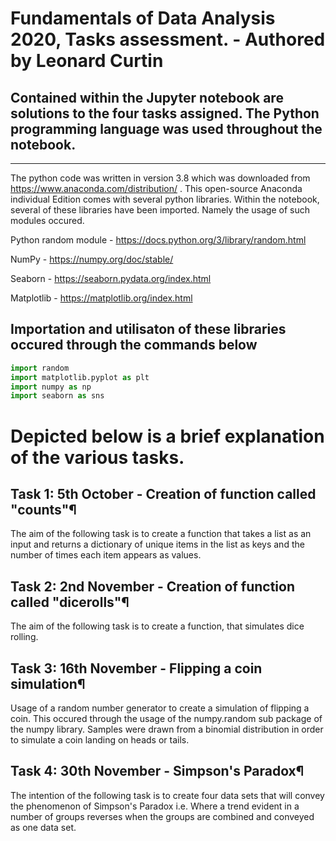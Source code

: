 # Fundamentals of Data Analysis 2020, Tasks assessment. - Authored by Leonard Curtin

## Contained within the Jupyter notebook are solutions to the four tasks assigned. The Python programming language was used throughout the notebook.
<hr>

The python code was written in version 3.8 which was downloaded from https://www.anaconda.com/distribution/ . This open-source Anaconda individual Edition comes with several python libraries. 
Within the notebook, several of these libraries have been imported.
Namely the usage of such modules occured.

Python random module - https://docs.python.org/3/library/random.html

NumPy - https://numpy.org/doc/stable/

Seaborn - https://seaborn.pydata.org/index.html

Matplotlib - https://matplotlib.org/index.html

## Importation and utilisaton of these libraries occured through the commands below
``` python
import random
import matplotlib.pyplot as plt 
import numpy as np
import seaborn as sns
```
# Depicted below is a brief explanation of the various tasks.
## Task 1: 5th October - Creation of function called "counts"¶
The aim of the following task is to create a function that takes a list as an input and returns a dictionary of unique items in the list as keys and the number of times each item appears as values.

## Task 2: 2nd November - Creation of function called "dicerolls"¶
The aim of the following task is to create a function, that simulates dice rolling.

## Task 3: 16th November - Flipping a coin simulation¶
Usage of a random number generator to create a simulation of flipping a coin. This occured through the usage of the numpy.random sub package of the numpy library. Samples were drawn from a binomial distribution in order to simulate a coin landing on heads or tails.

## Task 4: 30th November - Simpson's Paradox¶
The intention of the following task is to create four data sets that will convey the phenomenon of Simpson's Paradox i.e. Where a trend evident in a number of groups reverses when the groups are combined and conveyed as one data set.

